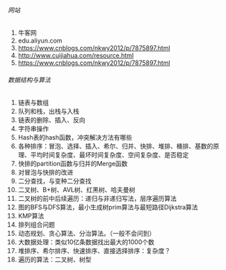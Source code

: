 ###### 网站
1. 牛客网
2. edu.aliyun.com
3. https://www.cnblogs.com/nkwy2012/p/7875897.html
4. http://www.cuijiahua.com/resource.html
5. https://www.cnblogs.com/nkwy2012/p/7875897.html
###### 数据结构与算法
1. 链表与数组
2. 队列和栈，出栈与入栈
3. 链表的删除、插入、反向
4. 字符串操作
5. Hash表的hash函数，冲突解决方法有哪些
6. 各种排序：冒泡、选择、插入、希尔、归并、快排、堆排、桶排、基数的原理、平均时间复杂度、最坏时间复杂度、空间复杂度、是否稳定
7. 快排的partition函数与归并的Merge函数
8. 对冒泡与快排的改进
9. 二分查找，与变种二分查找
10. 二叉树、B+树、AVL树、红黑树、哈夫曼树
11. 二叉树的前中后续遍历：递归与非递归写法，层序遍历算法
12. 图的BFS与DFS算法，最小生成树prim算法与最短路径Dijkstra算法
13. KMP算法
14. 排列组合问题
15. 动态规划、贪心算法、分治算法。（一般不会问到）
16. 大数据处理：类似10亿条数据找出最大的1000个数
17. 堆排序、希尔排序、快速排序、直接选择排序：复杂度？
18. 遍历的算法：二叉树、树型
